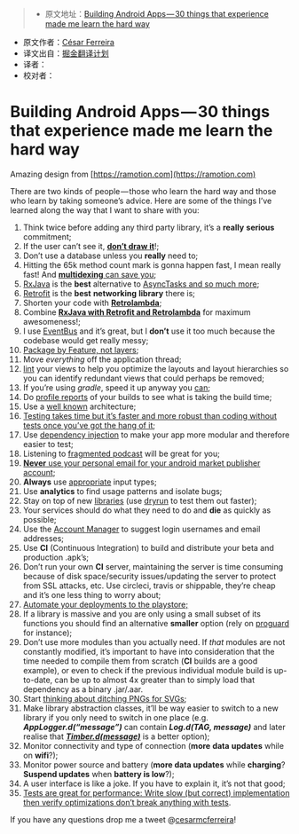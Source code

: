 > * 原文地址：[Building Android Apps — 30 things that experience made me learn the hard way](https://medium.com/@cesarmcferreira/building-android-apps-30-things-that-experience-made-me-learn-the-hard-way-313680430bf9#.6cszf7t9m)
* 原文作者：[César Ferreira](https://medium.com/@cesarmcferreira)
* 译文出自：[掘金翻译计划](https://github.com/xitu/gold-miner)
* 译者：
* 校对者：

# Building Android Apps — 30 things that experience made me learn the hard way
Amazing design from [https://ramotion.com](https://ramotion.com)

There are two kinds of people — those who learn the hard way and those who learn by taking someone’s advice. Here are some of the things I’ve learned along the way that I want to share with you:







1.  Think twice before adding any third party library, it’s a **really** **serious** commitment;
2.  If the user can’t see it, [**don’t draw it**](http://riggaroo.co.za/optimizing-layouts-in-android-reducing-overdraw/)!;
3.  Don’t use a database unless you **really** need to;
4.  Hitting the 65k method count mark is gonna happen fast, I mean really fast! And [**multidexing** can save you](https://medium.com/@rotxed/dex-skys-the-limit-no-65k-methods-is-28e6cb40cf71);
5.  [RxJava](https://github.com/ReactiveX/RxJava) is the **best** alternative to [AsyncTasks and so much more](https://medium.com/swlh/party-tricks-with-rxjava-rxandroid-retrolambda-1b06ed7cd29c);
6.  [Retrofit](http://square.github.io/retrofit/) is the **best** **networking** **library** there is;
7.  Shorten your code with [**Retrolambda**](https://medium.com/android-news/retrolambda-on-android-191cc8151f85);
8.  Combine [**RxJava with Retrofit and Retrolambda**](https://medium.com/swlh/party-tricks-with-rxjava-rxandroid-retrolambda-1b06ed7cd29c) for maximum awesomeness!;
9.  I use [EventBus](https://github.com/greenrobot/EventBus) and it’s great, but I **don’t** use it too much because the codebase would get really messy;
10.  [Package by Feature, not layers](https://medium.com/the-engineering-team/package-by-features-not-layers-2d076df1964d);
11.  Move _everything_ off the application thread;
12.  [lint](http://developer.android.com/tools/help/layoutopt.html) your views to help you optimize the layouts and layout hierarchies so you can identify redundant views that could perhaps be removed;
13.  If you’re using _gradle_, speed it up anyway you [can](https://medium.com/the-engineering-team/speeding-up-gradle-builds-619c442113cb);
14.  Do [profile reports](https://medium.com/the-engineering-team/speeding-up-gradle-builds-619c442113cb) of your builds to see what is taking the build time;
15.  Use a [well known](http://fernandocejas.com/2015/07/18/architecting-android-the-evolution/) architecture;
16.  [Testing takes time but it’s faster and more robust than coding without tests once you’ve got the hang of it](http://stackoverflow.com/a/67500/794485);
17.  Use [dependency injection](http://fernandocejas.com/2015/04/11/tasting-dagger-2-on-android/) to make your app more modular and therefore easier to test;
18.  Listening to [fragmented podcast](http://fragmentedpodcast.com/) will be great for you;
19.  [**Never** use your personal email for your android market publisher account](https://www.reddit.com/r/Android/comments/2hywu9/google_play_only_one_strike_is_needed_to_ruin_you/);
20.  **Always** use [appropriate](http://developer.android.com/training/keyboard-input/style.html) input types;
21.  Use **analytics** to find usage patterns and isolate bugs;
22.  Stay on top of new [libraries](http://android-arsenal.com/) (use [dryrun](https://github.com/cesarferreira/dryrun) to test them out faster);
23.  Your services should do what they need to do and **die** as quickly as possible;
24.  Use the [Account Manager](http://developer.android.com/reference/android/accounts/AccountManager.html) to suggest login usernames and email addresses;
25.  Use **CI** (Continuous Integration) to build and distribute your beta and production .apk’s;
26.  Don’t run your own **CI** server, maintaining the server is time consuming because of disk space/security issues/updating the server to protect from SSL attacks, etc. Use circleci, travis or shippable, they’re cheap and it’s one less thing to worry about;
27.  [Automate your deployments to the playstore;](https://github.com/Triple-T/gradle-play-publisher)
28.  If a library is massive and you are only using a small subset of its functions you should find an alternative **smaller** option (rely on [proguard](http://developer.android.com/tools/help/proguard.html) for instance);
29.  Don’t use more modules than you actually need. If _that_ modules are not constantly modified, it’s important to have into consideration that the time needed to compile them from scratch (**CI** builds are a good example), or even to check if the previous individual module build is up-to-date, can be up to almost 4x greater than to simply load that dependency as a binary .jar/.aar.
30.  Start [thinking about ditching PNGs for SVGs](http://developer.android.com/tools/help/vector-asset-studio.html);
31.  Make library abstraction classes, it’ll be way easier to switch to a new library if you only need to switch in one place (e.g. **_AppLogger.d(“message”)_** can contain **_Log.d(TAG, message)_** and later realise that [**_Timber.d(message)_**](https://github.com/JakeWharton/timber) is a better option);
32.  Monitor connectivity and type of connection (**more** **data** **updates** while on **wifi**?);
33.  Monitor power source and battery (**more data updates** while **charging**? **Suspend updates** when **battery is low**?);
34.  A user interface is like a joke. If you have to explain it, it’s not that good;
35.  [Tests are great for performance: Write slow (but correct) implementation then verify optimizations don’t break anything with tests](https://twitter.com/danlew42/status/677151453476032512).













If you have any questions drop me a tweet @[cesarmcferreira](https://twitter.com/cesarmcferreira)!





